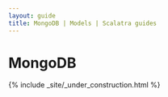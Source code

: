 ```yaml
---
layout: guide
title: MongoDB | Models | Scalatra guides
---
```


<div class="page-header">
  <h1>MongoDB</h1>
</div>

{% include _site/_under_construction.html %}